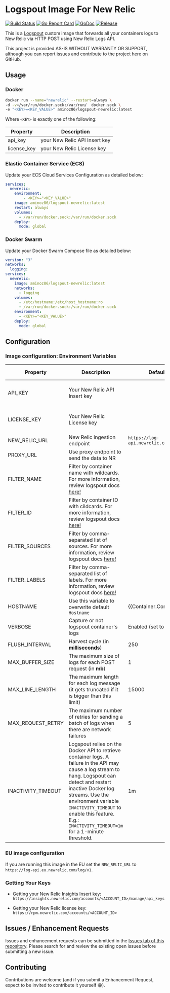 # Logspout Image For New Relic
[![Build Status](https://circleci.com/gh/aminoz007/logspout.svg?style=svg)](https://circleci.com/gh/aminoz007/logspout)
[![Go Report Card](https://goreportcard.com/badge/github.com/aminoz007/logspout?style=flat-square)](https://goreportcard.com/report/github.com/aminoz007/logspout)
[![GoDoc](https://godoc.org/github.com/aminoz007/logspout?status.svg)](https://godoc.org/github.com/aminoz007/logspout)
[![Release](https://img.shields.io/github/release/aminoz007/logspout.svg?style=flat-square)](https://github.com/aminoz007/logspout/releases/latest)

This is a [Logspout](https://github.com/gliderlabs/logspout) custom image that forwards all your containers logs to New Relic via HTTP POST using New Relic Logs API.

This project is provided AS-IS WITHOUT WARRANTY OR SUPPORT, although you can report issues and contribute to the project here on GitHub.

## Usage

### Docker

```bash 
docker run --name="newrelic" --restart=always \
-d -v=/var/run/docker.sock:/var/run/  docker.sock \
-e "<KEY>=<KEY_VALUE>" aminoz86/logspout-newrelic:latest
```
Where `<KEY>` is exactly one of the following:

| Property | Description |
|---|---|
| api_key | your New Relic API Insert key |
| license_key | your New Relic License key |

### Elastic Container Service (ECS)

Update your ECS Cloud Services Configuration as detailed below:
```yaml
services:
  newrelic:
    environment:
        - <KEY>="<KEY_VALUE>"
    image: aminoz86/logspout-newrelic:latest
    restart: always
    volumes:
      - /var/run/docker.sock:/var/run/docker.sock
    deploy:
      mode: global
```

### Docker Swarm

Update your Docker Swarm Compose file as detailed below:
```yaml
version: "3"
networks:
  logging:
services:
  newrelic:
    image: aminoz86/logspout-newrelic:latest
    networks:
      - logging
    volumes:
      - /etc/hostname:/etc/host_hostname:ro
      - /var/run/docker.sock:/var/run/docker.sock
    environment:
      - <KEY>="<KEY_VALUE>"
    deploy:
      mode: global
```

## Configuration

###  Image configuration: Environment Variables


| Property | Description | Default Value | Required or Optional
|---|---|---|---|
| API_KEY | Your New Relic API Insert key | | Required if `LICENSE_KEY` is not provided
| LICENSE_KEY | Your New Relic License key | | Required if `API_KEY` is not provided
| NEW_RELIC_URL | New Relic ingestion endpoint | `https://log-api.newrelic.com/log/v1` | Optional
| PROXY_URL | Use proxy endpoint to send the data to NR | | Optional
| FILTER_NAME | Filter by container name with wildcards. For more information, review logspout docs [here!](https://github.com/gliderlabs/logspout#including-specific-containers) | | Optional
| FILTER_ID | Filter by container ID with cildcards. For more information, review logspout docs [here!](https://github.com/gliderlabs/logspout#including-specific-containers) | | Optional
| FILTER_SOURCES | Filter by comma-separated list of sources. For more information, review logspout docs [here!](https://github.com/gliderlabs/logspout#including-specific-containers) | | Optional
| FILTER_LABELS | Filter by comma-separated list of labels. For more information, review logspout docs [here!](https://github.com/gliderlabs/logspout#including-specific-containers) | | Optional
| HOSTNAME | Use this variable to overwrite default `Hostname` | {{Container.Config.Hostname}} |Optional|
| VERBOSE | Capture or not logspout container's logs | Enabled (set to `0` to disable) | Optional
| FLUSH_INTERVAL | Harvest cycle (in **milliseconds**) | 250 | Optional
| MAX_BUFFER_SIZE | The maximum size of logs for each POST request (in **mb**) | 1 | Optional
| MAX_LINE_LENGTH | The maximum length for each log message (it gets truncated if it is bigger than this limit) | 15000 | Optional
| MAX_REQUEST_RETRY | The maximum number of retries for sending a batch of logs when there are network failures | 5 | Optional
| INACTIVITY_TIMEOUT | Logspout relies on the Docker API to retrieve container logs. A failure in the API may cause a log stream to hang. Logspout can detect and restart inactive Docker log streams. Use the environment variable `INACTIVITY_TIMEOUT` to enable this feature. E.g.: `INACTIVITY_TIMEOUT=1m` for a 1-minute threshold. | 1m | Optional


### EU image configuration

If you are running this image in the EU set the `NEW_RELIC_URL` to `https://log-api.eu.newrelic.com/log/v1`.

### Getting Your Keys

* Getting your New Relic Insights Insert key:
`https://insights.newrelic.com/accounts/<ACCOUNT_ID>/manage/api_keys`

* Getting your New Relic license key:
`https://rpm.newrelic.com/accounts/<ACCOUNT_ID>`

## Issues / Enhancement Requests

Issues and enhancement requests can be submitted in the [Issues tab of this repository](https://github.com/aminoz007/logspout/issues).
Please search for and review the existing open issues before submitting a new issue.

## Contributing

Contributions are welcome (and if you submit a Enhancement Request, expect to be invited to
contribute it yourself :grin:).

